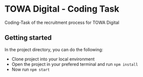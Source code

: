 # TOWA Digital - Coding Task

Coding-Task of the recruitment process for TOWA Digital

## Getting started

In the project directory, you can do the following:

- Clone project into your local environment
- Open the project in your prefered terminal and run `npm install`
- Now run `npm start`


